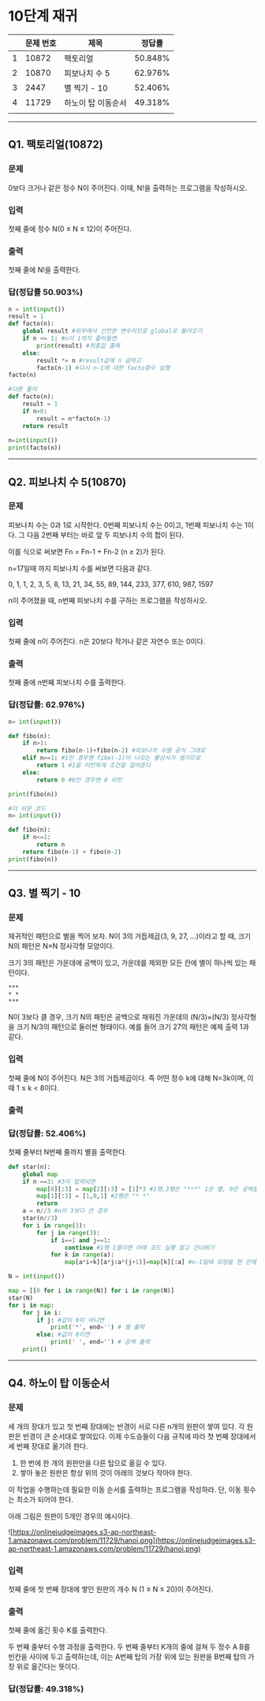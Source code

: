 # 10단계 재귀

|  | 문제 번호 | 제목 | 정답률 |
| --- | --- | --- | --- |
| 1 | 10872 | 팩토리얼 | 50.848% |
| 2 | 10870 | 피보나치 수 5 | 62.976% |
| 3 | 2447 | 별 찍기 - 10 | 52.406% |
| 4 | 11729 | 하노이 탑 이동순서 | 49.318% |
|  |  |  |  |

---

## Q1. 팩토리얼(10872)

### 문제

0보다 크거나 같은 정수 N이 주어진다. 이때, N!을 출력하는 프로그램을 작성하시오.

### 입력

첫째 줄에 정수 N(0 ≤ N ≤ 12)이 주어진다.

### 출력

첫째 줄에 N!을 출력한다.

### 답(정답률 50.903%)

```python
n = int(input())
result = 1
def facto(n):
    global result #외부에서 선언한 변수이므로 global로 불러오기
    if n <= 1: #n이 1까지 줄어들면
        print(result) #최종값 출력
    else: 
        result *= n #result값에 n 곱하고
        facto(n-1) #다시 n-1에 대한 facto함수 실행
facto(n)

#다른 풀이
def facto(n):
    result = 1
    if n>0:
        result = n*facto(n-1)
    return result
    
n=int(input())
print(facto(n))
```

---

## Q2. 피보나치 수 5(10870)

### 문제

피보나치 수는 0과 1로 시작한다. 0번째 피보나치 수는 0이고, 1번째 피보나치 수는 1이다. 그 다음 2번째 부터는 바로 앞 두 피보나치 수의 합이 된다.

이를 식으로 써보면 Fn = Fn-1 + Fn-2 (n ≥ 2)가 된다.

n=17일때 까지 피보나치 수를 써보면 다음과 같다.

0, 1, 1, 2, 3, 5, 8, 13, 21, 34, 55, 89, 144, 233, 377, 610, 987, 1597

n이 주어졌을 때, n번째 피보나치 수를 구하는 프로그램을 작성하시오.

### 입력

첫째 줄에 n이 주어진다. n은 20보다 작거나 같은 자연수 또는 0이다.

### 출력

첫째 줄에 n번째 피보나치 수를 출력한다.

### 답(정답률: 62.976%)

```python
n= int(input())

def fibo(n):
    if n>1:
        return fibo(n-1)+fibo(n-2) #피보나치 수열 공식 그대로
    elif n==1: #1인 경우엔 fibo(-1)이 나오는 불상사가 생기므로 
        return 1 #1을 리턴하게 조건을 걸어준다
    else:
        return 0 #0인 경우엔 0 리턴

print(fibo(n))

#더 쉬운 코드
n= int(input())

def fibo(n):
    if n<=1:
        return n
    return fibo(n-1) + fibo(n-2)
print(fibo(n))
```

---

## Q3. 별 찍기 - 10

### 문제

재귀적인 패턴으로 별을 찍어 보자. N이 3의 거듭제곱(3, 9, 27, ...)이라고 할 때, 크기 N의 패턴은 N×N 정사각형 모양이다.

크기 3의 패턴은 가운데에 공백이 있고, 가운데를 제외한 모든 칸에 별이 하나씩 있는 패턴이다.

```
***
* *
***
```

N이 3보다 클 경우, 크기 N의 패턴은 공백으로 채워진 가운데의 (N/3)×(N/3) 정사각형을 크기 N/3의 패턴으로 둘러싼 형태이다. 예를 들어 크기 27의 패턴은 예제 출력 1과 같다.

### 입력

첫째 줄에 N이 주어진다. N은 3의 거듭제곱이다. 즉 어떤 정수 k에 대해 N=3k이며, 이때 1 ≤ k < 8이다.

### 출력

### 답(정답률: 52.406%)

첫째 줄부터 N번째 줄까지 별을 출력한다.

```python
def star(n):
    global map
    if n ==3: #3이 입력되면
        map[0][:3] = map[2][:3] = [1]*3 #1행,3행은 "***" 1은 별, 0은 공백을 의미.
        map[1][:3] = [1,0,1] #2행은 "* *"
        return
    a = n//3 #n이 3보다 큰 경우
    star(n//3)
    for i in range(3):
        for j in range(3):
            if i==1 and j==1:
                continue #1행 1열이면 아래 코드 실행 않고 건너뛰기
            for k in range(a):
                map[a*i+k][a*j:a*(j+1)]=map[k][:a] #n-1일때 모양을 한 칸에 쓰겠다는 의미

N = int(input())

map = [[0 for i in range(N)] for i in range(N)]
star(N)
for i in map:
    for j in i:
        if j: #값이 0이 아니면
            print('*', end='') # 별 출력
        else: #값이 0이면
            print(' ', end='') # 공백 출력
    print()
```

---

## Q4. 하노이 탑 이동순서

### 문제

세 개의 장대가 있고 첫 번째 장대에는 반경이 서로 다른 n개의 원판이 쌓여 있다. 각 원판은 반경이 큰 순서대로 쌓여있다. 이제 수도승들이 다음 규칙에 따라 첫 번째 장대에서 세 번째 장대로 옮기려 한다.

1. 한 번에 한 개의 원판만을 다른 탑으로 옮길 수 있다.
2. 쌓아 놓은 원판은 항상 위의 것이 아래의 것보다 작아야 한다.

이 작업을 수행하는데 필요한 이동 순서를 출력하는 프로그램을 작성하라. 단, 이동 횟수는 최소가 되어야 한다.

아래 그림은 원판이 5개인 경우의 예시이다.

![https://onlinejudgeimages.s3-ap-northeast-1.amazonaws.com/problem/11729/hanoi.png](https://onlinejudgeimages.s3-ap-northeast-1.amazonaws.com/problem/11729/hanoi.png)

### 입력

첫째 줄에 첫 번째 장대에 쌓인 원판의 개수 N (1 ≤ N ≤ 20)이 주어진다.

### 출력

첫째 줄에 옮긴 횟수 K를 출력한다.

두 번째 줄부터 수행 과정을 출력한다. 두 번째 줄부터 K개의 줄에 걸쳐 두 정수 A B를 빈칸을 사이에 두고 출력하는데, 이는 A번째 탑의 가장 위에 있는 원판을 B번째 탑의 가장 위로 옮긴다는 뜻이다.

### 답(정답률: 49.318%)

```jsx

```